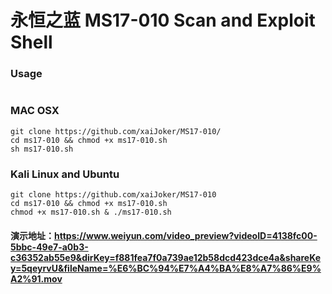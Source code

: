 # 永恒之蓝  MS17-010 Scan and Exploit Shell ##

### Usage

```

```
### MAC OSX 
```
git clone https://github.com/xaiJoker/MS17-010/
cd ms17-010 && chmod +x ms17-010.sh
sh ms17-010.sh
```
### Kali Linux and Ubuntu
```
git clone https://github.com/xaiJoker/MS17-010
cd ms17-010 && chmod +x ms17-010.sh
chmod +x ms17-010.sh & ./ms17-010.sh
```

#### 演示地址：https://www.weiyun.com/video_preview?videoID=4138fc00-5bbc-49e7-a0b3-c36352ab55e9&dirKey=f881fea7f0a739ae12b58dcd423dce4a&shareKey=5qeyrvU&fileName=%E6%BC%94%E7%A4%BA%E8%A7%86%E9%A2%91.mov

